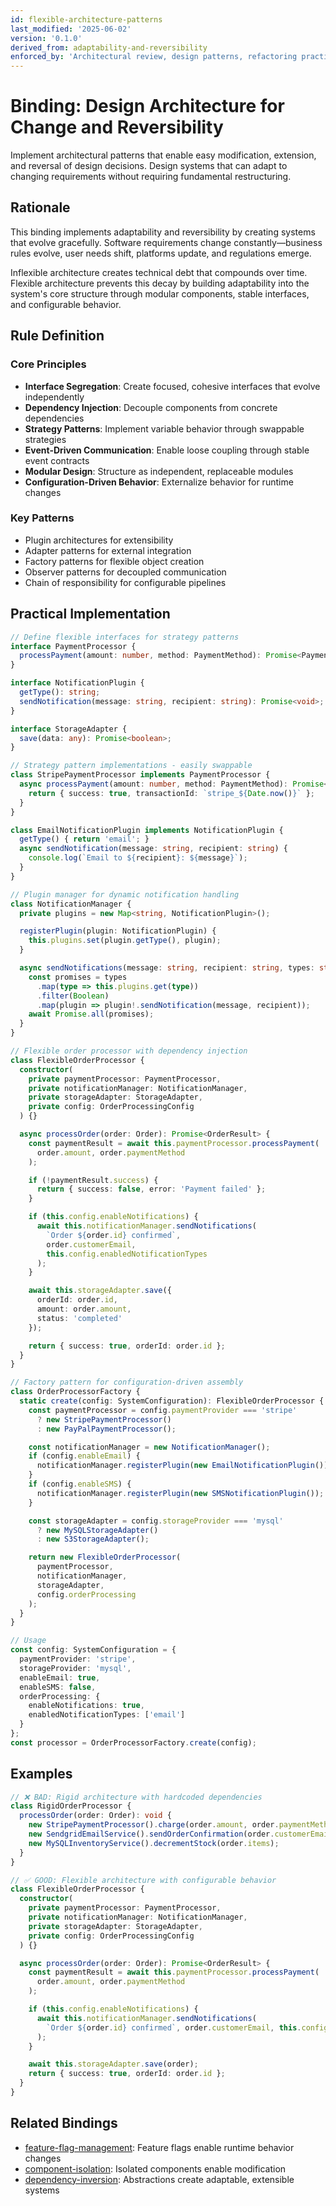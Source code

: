 ```yaml
---
id: flexible-architecture-patterns
last_modified: '2025-06-02'
version: '0.1.0'
derived_from: adaptability-and-reversibility
enforced_by: 'Architectural review, design patterns, refactoring practices'
---
```

# Binding: Design Architecture for Change and Reversibility

Implement architectural patterns that enable easy modification, extension, and reversal of design decisions. Design systems that can adapt to changing requirements without requiring fundamental restructuring.

## Rationale

This binding implements adaptability and reversibility by creating systems that evolve gracefully. Software requirements change constantly—business rules evolve, user needs shift, platforms update, and regulations emerge.

Inflexible architecture creates technical debt that compounds over time. Flexible architecture prevents this decay by building adaptability into the system's core structure through modular components, stable interfaces, and configurable behavior.

## Rule Definition

### Core Principles
- **Interface Segregation**: Create focused, cohesive interfaces that evolve independently
- **Dependency Injection**: Decouple components from concrete dependencies
- **Strategy Patterns**: Implement variable behavior through swappable strategies
- **Event-Driven Communication**: Enable loose coupling through stable event contracts
- **Modular Design**: Structure as independent, replaceable modules
- **Configuration-Driven Behavior**: Externalize behavior for runtime changes

### Key Patterns
- Plugin architectures for extensibility
- Adapter patterns for external integration
- Factory patterns for flexible object creation
- Observer patterns for decoupled communication
- Chain of responsibility for configurable pipelines

## Practical Implementation

```typescript
// Define flexible interfaces for strategy patterns
interface PaymentProcessor {
  processPayment(amount: number, method: PaymentMethod): Promise<PaymentResult>;
}

interface NotificationPlugin {
  getType(): string;
  sendNotification(message: string, recipient: string): Promise<void>;
}

interface StorageAdapter {
  save(data: any): Promise<boolean>;
}

// Strategy pattern implementations - easily swappable
class StripePaymentProcessor implements PaymentProcessor {
  async processPayment(amount: number, method: PaymentMethod): Promise<PaymentResult> {
    return { success: true, transactionId: `stripe_${Date.now()}` };
  }
}

class EmailNotificationPlugin implements NotificationPlugin {
  getType() { return 'email'; }
  async sendNotification(message: string, recipient: string) {
    console.log(`Email to ${recipient}: ${message}`);
  }
}

// Plugin manager for dynamic notification handling
class NotificationManager {
  private plugins = new Map<string, NotificationPlugin>();

  registerPlugin(plugin: NotificationPlugin) {
    this.plugins.set(plugin.getType(), plugin);
  }

  async sendNotifications(message: string, recipient: string, types: string[]) {
    const promises = types
      .map(type => this.plugins.get(type))
      .filter(Boolean)
      .map(plugin => plugin!.sendNotification(message, recipient));
    await Promise.all(promises);
  }
}

// Flexible order processor with dependency injection
class FlexibleOrderProcessor {
  constructor(
    private paymentProcessor: PaymentProcessor,
    private notificationManager: NotificationManager,
    private storageAdapter: StorageAdapter,
    private config: OrderProcessingConfig
  ) {}

  async processOrder(order: Order): Promise<OrderResult> {
    const paymentResult = await this.paymentProcessor.processPayment(
      order.amount, order.paymentMethod
    );

    if (!paymentResult.success) {
      return { success: false, error: 'Payment failed' };
    }

    if (this.config.enableNotifications) {
      await this.notificationManager.sendNotifications(
        `Order ${order.id} confirmed`,
        order.customerEmail,
        this.config.enabledNotificationTypes
      );
    }

    await this.storageAdapter.save({
      orderId: order.id,
      amount: order.amount,
      status: 'completed'
    });

    return { success: true, orderId: order.id };
  }
}

// Factory pattern for configuration-driven assembly
class OrderProcessorFactory {
  static create(config: SystemConfiguration): FlexibleOrderProcessor {
    const paymentProcessor = config.paymentProvider === 'stripe'
      ? new StripePaymentProcessor()
      : new PayPalPaymentProcessor();

    const notificationManager = new NotificationManager();
    if (config.enableEmail) {
      notificationManager.registerPlugin(new EmailNotificationPlugin());
    }
    if (config.enableSMS) {
      notificationManager.registerPlugin(new SMSNotificationPlugin());
    }

    const storageAdapter = config.storageProvider === 'mysql'
      ? new MySQLStorageAdapter()
      : new S3StorageAdapter();

    return new FlexibleOrderProcessor(
      paymentProcessor,
      notificationManager,
      storageAdapter,
      config.orderProcessing
    );
  }
}

// Usage
const config: SystemConfiguration = {
  paymentProvider: 'stripe',
  storageProvider: 'mysql',
  enableEmail: true,
  enableSMS: false,
  orderProcessing: {
    enableNotifications: true,
    enabledNotificationTypes: ['email']
  }
};
const processor = OrderProcessorFactory.create(config);
```
## Examples
```typescript
// ❌ BAD: Rigid architecture with hardcoded dependencies
class RigidOrderProcessor {
  processOrder(order: Order): void {
    new StripePaymentProcessor().charge(order.amount, order.paymentMethod);
    new SendgridEmailService().sendOrderConfirmation(order.customerEmail);
    new MySQLInventoryService().decrementStock(order.items);
  }
}

// ✅ GOOD: Flexible architecture with configurable behavior
class FlexibleOrderProcessor {
  constructor(
    private paymentProcessor: PaymentProcessor,
    private notificationManager: NotificationManager,
    private storageAdapter: StorageAdapter,
    private config: OrderProcessingConfig
  ) {}

  async processOrder(order: Order): Promise<OrderResult> {
    const paymentResult = await this.paymentProcessor.processPayment(
      order.amount, order.paymentMethod
    );

    if (this.config.enableNotifications) {
      await this.notificationManager.sendNotifications(
        `Order ${order.id} confirmed`, order.customerEmail, this.config.enabledNotificationTypes
      );
    }

    await this.storageAdapter.save(order);
    return { success: true, orderId: order.id };
  }
}
```

## Related Bindings

- [feature-flag-management](feature-flag-management.md): Feature flags enable runtime behavior changes
- [component-isolation](component-isolation.md): Isolated components enable modification
- [dependency-inversion](dependency-inversion.md): Abstractions create adaptable, extensible systems
